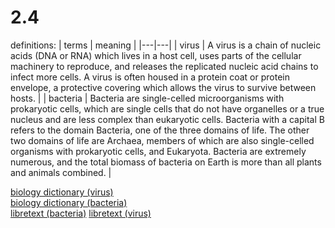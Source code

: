 # 2.4
definitions:
| terms | meaning |
|---|---|
| virus | A virus is a chain of nucleic acids (DNA or RNA) which lives in a host cell, uses parts of the cellular machinery to reproduce, and releases the replicated nucleic acid chains to infect more cells. A virus is often housed in a protein coat or protein envelope, a protective covering which allows the virus to survive between hosts. |
| bacteria | Bacteria are single-celled microorganisms with prokaryotic cells, which are single cells that do not have organelles or a true nucleus and are less complex than eukaryotic cells. Bacteria with a capital B refers to the domain Bacteria, one of the three domains of life. The other two domains of life are Archaea, members of which are also single-celled organisms with prokaryotic cells, and Eukaryota. Bacteria are extremely numerous, and the total biomass of bacteria on Earth is more than all plants and animals combined. |

[biology dictionary (virus)](https://biologydictionary.net/virus/)              
[biology dictionary (bacteria)](https://biologydictionary.net/bacteria/)                
[libretext (bacteria)](https://bio.libretexts.org/Bookshelves/Botany/Botany_(Ha_Morrow_and_Algiers)/Unit_1%3A_Biodiversity_(Organismal_Groups)/03%3A_Prokaryotes_and_Viruses/3.01%3A_Prokaryotes/3.1.03%3A_Bacteria)            
[libretext (virus)](https://bio.libretexts.org/Bookshelves/Introductory_and_General_Biology/General_Biology_1e_(OpenStax)/5%3A_Biological_Diversity/21%3A_Viruses)